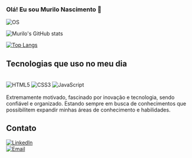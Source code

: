 ### Olá! Eu sou Murilo Nascimento 👋

![OS](https://img.shields.io/badge/Windows-0078D6?style=for-the-badge&logo=windows&logoColor=white)


![Murilo's GitHub stats](https://github-readme-stats.vercel.app/api?username=murilonicemento&show_icons=true&theme=radical)

[![Top Langs](https://github-readme-stats.vercel.app/api/top-langs/?username=murilonicemento&show_icons=true&theme=radical)](https://github.com/anuraghazra/github-readme-stats)

## Tecnologias que uso no meu dia


<div style = "display: Inline_block"><br>
  <img align="center" alt="HTML5" src="https://img.shields.io/badge/HTML5-E34F26?style=for-the-badge&logo=html5&logoColor=white">
  <img align="center" alt="CSS3" src="https://img.shields.io/badge/CSS3-1572B6?style=for-the-badge&logo=css3&logoColor=white">
  <img align="center" alt="JavaScript" src="https://img.shields.io/badge/JavaScript-323330?style=for-the-badge&logo=javascript&logoColor=F7DF1E">
</div><br>
Extremamente motivado, fascinado por inovação e tecnologia, sendo confiável e organizado. Estando sempre em busca de conhecimentos que possibilitem expandir minhas áreas de conhecimento e habilidades.<br>


## Contato<br>

[![LinkedIn](https://img.shields.io/badge/LinkedIn-0077B5?style=for-the-badge&logo=linkedin&logoColor=white)](https://linkedin.com/in/murilo-nascimento-boa-morte-415b3a221)<br>
[![Email](https://img.shields.io/badge/Microsoft_Outlook-0078D4?style=for-the-badge&logo=microsoft-outlook&logoColor=white)](mailto:murilo_nascimento22@outlook.com)
